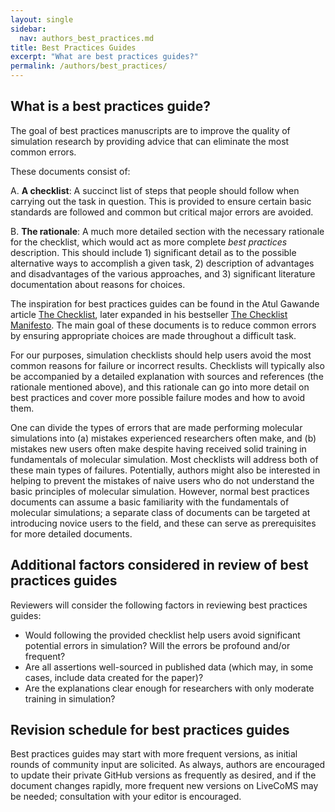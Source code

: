 ```yaml
---
layout: single
sidebar:
  nav: authors_best_practices.md
title: Best Practices Guides
excerpt: "What are best practices guides?"
permalink: /authors/best_practices/
---
```


## What is a best practices guide?
The goal of best practices manuscripts are to improve the quality of simulation research by providing advice that can eliminate the most common errors. 

These documents consist of:

A. **A checklist**: A succinct list of steps that people should follow when carrying out the task in question. This is provided to ensure certain basic standards are followed and common but critical major errors are avoided.

B. **The rationale**: A much more detailed section with the necessary rationale for the checklist, which would act as more complete *best practices* description. This should include 1) significant detail as to the possible alternative ways to accomplish a given task, 2) description of advantages and disadvantages of the various approaches, and 3) significant literature documentation about reasons for choices.

The inspiration for best practices guides can be found in the Atul
Gawande article [The
Checklist](http://www.newyorker.com/magazine/2007/12/10/the-checklist),
later expanded in his bestseller [The Checklist
Manifesto](http://atulgawande.com/book/the-checklist-manifesto/). The
main goal of these documents is to reduce common errors by ensuring
appropriate choices are made throughout a difficult task. 

For our purposes, simulation checklists should help users avoid the
most common reasons for failure or incorrect results. Checklists will
typically also be accompanied by a detailed explanation with sources and references (the rationale mentioned above), and this rationale
can go into more detail on best practices and
cover more possible failure modes and how to avoid them. 

One can divide the types of errors that are made performing molecular
simulations into (a) mistakes experienced researchers often make, and (b)
mistakes new users often make despite having received solid
training in fundamentals of molecular simulation. Most checklists will
address both of these main types of failures. Potentially, authors might also be interested in helping to prevent the mistakes of naive users who do not understand the
basic principles of molecular simulation. However, normal best practices documents can assume a basic familiarity with the fundamentals of molecular simulations; a separate class of documents can be targeted at introducing novice users to the field, and these can serve as prerequisites for more detailed documents. 

## Additional factors considered in review of best practices guides
Reviewers will consider the following factors in reviewing best practices guides:
* Would following the provided checklist help users avoid significant potential errors in simulation? Will the errors be profound and/or frequent? 
* Are all assertions well-sourced in published data (which may, in some cases, include data created for the paper)?
* Are the explanations clear enough for researchers with only moderate training in simulation?

## Revision schedule for best practices guides
Best practices guides  may start with more frequent versions, as initial rounds of community input are solicited. As always, authors are encouraged to update their private GitHub versions as frequently as desired, and if the document changes rapidly, more frequent new versions on LiveCoMS may be needed; consultation with your editor is encouraged. 

